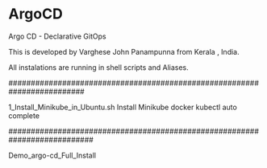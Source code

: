 # ArgoCD
Argo CD - Declarative GitOps


This is developed by Varghese John Panampunna from Kerala , India.  

All instalations are running in shell scripts and Aliases.

######################################################################### 

1_Install_Minikube_in_Ubuntu.sh
        Install Minikube
        docker
        kubectl auto complete

###########################################################################

Demo_argo-cd_Full_Install

